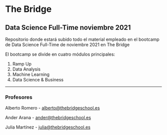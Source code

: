 # The Bridge
## Data Science Full-Time noviembre 2021
Repositorio donde estará subido todo el material empleado en el bootcamp de Data Science Full-Time de noviembre 2021 en The Bridge

El bootcamp se divide en cuatro módulos principales:
1. Ramp Up
2. Data Analysis
3. Machine Learning
4. Data Science & Business

---

### Profesores
Alberto Romero - <alberto@thebridgeschool.es>

Ander Arana - <ander@thebridgeschool.es>

Julia Martínez - <julia@thebridgeschool.es>
